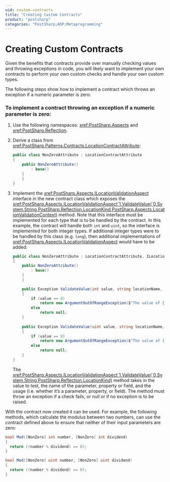 ```yaml
---
uid: custom-contracts
title: "Creating Custom Contracts"
product: "postsharp"
categories: "PostSharp;AOP;Metaprogramming"
---
```

# Creating Custom Contracts

Given the benefits that contracts provide over manually checking values and throwing exceptions in code, you will likely want to implement your own contracts to perform your own custom checks and handle your own custom types.

The following steps show how to implement a contract which throws an exception if a numeric parameter is zero:


### To implement a contract throwing an exception if a numeric parameter is zero:

1. Use the following namespaces: <xref:PostSharp.Aspects> and <xref:PostSharp.Reflection>. 


2. Derive a class from <xref:PostSharp.Patterns.Contracts.LocationContractAttribute>: 

    ```csharp
    public class NonZeroAttribute : LocationContractAttribute
    {
        public NonZeroAttribute()
            : base()
        {
        }
    }
    ```


3. Implement the <xref:PostSharp.Aspects.ILocationValidationAspect> interface in the new contract class which exposes the <xref:PostSharp.Aspects.ILocationValidationAspect`1.ValidateValue(`0,System.String,PostSharp.Reflection.LocationKind,PostSharp.Aspects.LocationValidationContext)> method. Note that this interface must be implemented for each type that is to be handled by the contract. In this example, the contract will handle both `int` and `uint`, so the interface is implemented for both integer types. If additional integer types were to be handled by this class (e.g. `long`), then additional implementations of <xref:PostSharp.Aspects.ILocationValidationAspect> would have to be added: 

    ```csharp
    public class NonZeroAttribute : LocationContractAttribute, ILocationValidationAspect<int>, ILocationValidationAspect<uint>
    {
        public NonZeroAttribute()
            : base()
        {
        }
    
        public Exception ValidateValue(int value, string locationName, LocationKind locationKind, LocationValidationContext context)
        {
            if (value == 0)
                return new ArgumentOutOfRangeException($"The value of {locationName} cannot be 0.");
            else
                return null;
        }
        
        public Exception ValidateValue(uint value, string locationName, LocationKind locationKind, LocationValidationContext context)
        {
            if (value == 0)
                return new ArgumentOutOfRangeException($"The value of {locationName} cannot be 0.");
            else
                return null;
        }
    }
    ```

    The <xref:PostSharp.Aspects.ILocationValidationAspect`1.ValidateValue(`0,System.String,PostSharp.Reflection.LocationKind)> method takes in the value to test, the name of the parameter, property or field, and the usage (i.e. whether it’s a parameter, property, or field). The method must throw an exception if a check fails, or null or if no exception is to be raised. 


With the contract now created it can be used. For example, the following methods, which calculate the modulus between two numbers, can use the contract defined above to ensure that neither of their input parameters are zero:

```csharp
bool Mod([NonZero] int number, [NonZero] int dividend)
{
  return ((number % dividend) == 0);
}

bool Mod([NonZero] uint number, [NonZero] uint dividend)
{
  return ((number % dividend) == 0);
}
```

